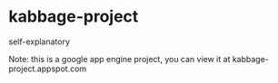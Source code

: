 # kabbage-project
self-explanatory 

Note: this is a google app engine project, you can view it at kabbage-project.appspot.com
